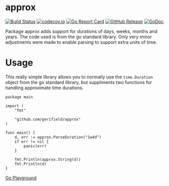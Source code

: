 # approx

[![Build Status](https://github.com/goschtalt/approx/actions/workflows/ci.yml/badge.svg)](https://github.com/goschtalt/approx/actions/workflows/ci.yml)
[![codecov.io](http://codecov.io/github/goschtalt/approx/coverage.svg?branch=main)](http://codecov.io/github/goschtalt/approx?branch=main)
[![Go Report Card](https://goreportcard.com/badge/github.com/goschtalt/approx)](https://goreportcard.com/report/github.com/goschtalt/approx)
[![GitHub Release](https://img.shields.io/github/release/goschtalt/approx.svg)](https://github.com/goschtalt/approx/releases)
[![GoDoc](https://pkg.go.dev/badge/github.com/goschtalt/approx)](https://pkg.go.dev/github.com/goschtalt/approx)

Package approx adds support for durations of days, weeks, months and years.  The code
used is from the go standard library.  Only very minor adjustments were made
to enable parsing to support extra units of time.

# Usage

This really simple library allows you to normally use the `time.Duration` object
from the go standard library, but suppliments two functions for handling
approximate time durations.

```golang
package main

import (
	"fmt"

	"github.com/gerifield/approx"
)

func main() {
	d, err := approx.ParseDuration("1w4d")
	if err != nil {
		panic(err)
	}

	fmt.Println(approx.String(d))
	fmt.Println(d)
}
```

[Go Playground](https://go.dev/play/p/zX2FeTrC8Qb)

